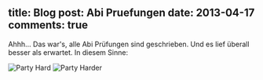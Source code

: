title: Blog
post: Abi Pruefungen
date: 2013-04-17
comments: true
---

Ahhh... Das war's, alle Abi Prüfungen sind geschrieben. Und es lief überall besser als erwartet. In diesem Sinne:

![Party Hard][hard]
![Party Harder][harder]

 [hard]: img/party1.gif
 [harder]: img/party2.gif
